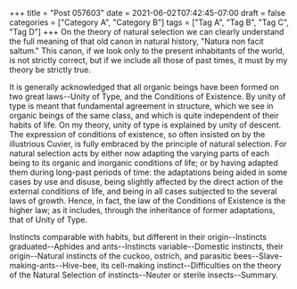 +++
title = "Post 057603"
date = 2021-06-02T07:42:45-07:00
draft = false
categories = ["Category A", "Category B"]
tags = ["Tag A", "Tag B", "Tag C", "Tag D"]
+++
On the theory of natural selection we can clearly understand the full meaning of that old canon in natural history, "Natura non facit saltum." This canon, if we look only to the present inhabitants of the world, is not strictly correct, but if we include all those of past times, it must by my theory be strictly true.

It is generally acknowledged that all organic beings have been formed on two great laws--Unity of Type, and the Conditions of Existence. By unity of type is meant that fundamental agreement in structure, which we see in organic beings of the same class, and which is quite independent of their habits of life. On my theory, unity of type is explained by unity of descent. The expression of conditions of existence, so often insisted on by the illustrious Cuvier, is fully embraced by the principle of natural selection. For natural selection acts by either now adapting the varying parts of each being to its organic and inorganic conditions of life; or by having adapted them during long-past periods of time: the adaptations being aided in some cases by use and disuse, being slightly affected by the direct action of the external conditions of life, and being in all cases subjected to the several laws of growth. Hence, in fact, the law of the Conditions of Existence is the higher law; as it includes, through the inheritance of former adaptations, that of Unity of Type.

Instincts comparable with habits, but different in their origin--Instincts graduated--Aphides and ants--Instincts variable--Domestic instincts, their origin--Natural instincts of the cuckoo, ostrich, and parasitic bees--Slave-making-ants--Hive-bee, its cell-making instinct--Difficulties on the theory of the Natural Selection of instincts--Neuter or sterile insects--Summary.
